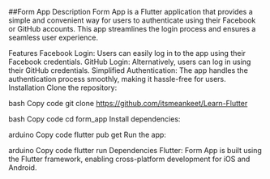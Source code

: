 ##Form App
Description
Form App is a Flutter application that provides a simple and convenient way for users to authenticate using their Facebook or GitHub accounts. This app streamlines the login process and ensures a seamless user experience.

Features
Facebook Login: Users can easily log in to the app using their Facebook credentials.
GitHub Login: Alternatively, users can log in using their GitHub credentials.
Simplified Authentication: The app handles the authentication process smoothly, making it hassle-free for users.
Installation
Clone the repository:

bash
Copy code
git clone https://github.com/itsmeankeet/Learn-Flutter

bash
Copy code
cd form_app
Install dependencies:

arduino
Copy code
flutter pub get
Run the app:

arduino
Copy code
flutter run
Dependencies
Flutter: Form App is built using the Flutter framework, enabling cross-platform development for iOS and Android.
